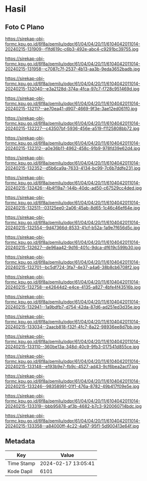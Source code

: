 # Hasil

## Foto C Plano

https://sirekap-obj-formc.kpu.go.id/6f8a/pemilu/pdpr/61/04/04/20/11/6104042011014-20240215-131909--f1fd619c-c6b3-492e-abc4-c9291bc39755.jpg

https://sirekap-obj-formc.kpu.go.id/6f8a/pemilu/pdpr/61/04/04/20/11/6104042011014-20240215-131958--c7087c7f-2537-4b13-aa3b-9eda3652badb.jpg

https://sirekap-obj-formc.kpu.go.id/6f8a/pemilu/pdpr/61/04/04/20/11/6104042011014-20240215-132040--e3a2128d-374a-4fca-97c7-f728c951469d.jpg

https://sirekap-obj-formc.kpu.go.id/6f8a/pemilu/pdpr/61/04/04/20/11/6104042011014-20240215-132117--ae70ea41-d907-4669-9f3e-3ae12ed061f0.jpg

https://sirekap-obj-formc.kpu.go.id/6f8a/pemilu/pdpr/61/04/04/20/11/6104042011014-20240215-132227--c43507bf-5936-456e-a519-f1125808bb72.jpg

https://sirekap-obj-formc.kpu.go.id/6f8a/pemilu/pdpr/61/04/04/20/11/6104042011014-20240215-132312--a0e36b11-4962-458c-91b9-978fd39e62d4.jpg

https://sirekap-obj-formc.kpu.go.id/6f8a/pemilu/pdpr/61/04/04/20/11/6104042011014-20240215-132352--d5b6ca9a-7633-4134-bc99-7c6b7ddfe231.jpg

https://sirekap-obj-formc.kpu.go.id/6f8a/pemilu/pdpr/61/04/04/20/11/6104042011014-20240215-132426--4b4f19a7-144b-40dc-ad50-c67529cc4ded.jpg

https://sirekap-obj-formc.kpu.go.id/6f8a/pemilu/pdpr/61/04/04/20/11/6104042011014-20240215-132511--03125ee0-2a06-45ab-8d65-1c46c46ef64e.jpg

https://sirekap-obj-formc.kpu.go.id/6f8a/pemilu/pdpr/61/04/04/20/11/6104042011014-20240215-132554--9d47366d-8533-41cf-b52a-1a9e7f656d5c.jpg

https://sirekap-obj-formc.kpu.go.id/6f8a/pemilu/pdpr/61/04/04/20/11/6104042011014-20240215-132627--de96aa42-9d16-401c-9dca-df619c599b30.jpg

https://sirekap-obj-formc.kpu.go.id/6f8a/pemilu/pdpr/61/04/04/20/11/6104042011014-20240215-132701--bc5df724-3fa7-4e37-a4a6-38b8cb6708f2.jpg

https://sirekap-obj-formc.kpu.go.id/6f8a/pemilu/pdpr/61/04/04/20/11/6104042011014-20240215-132758--e42644d2-e4ce-4135-a827-4bfe4f43516b.jpg

https://sirekap-obj-formc.kpu.go.id/6f8a/pemilu/pdpr/61/04/04/20/11/6104042011014-20240215-132941--1a9bdfb7-d754-42da-87d6-ad251ed3d35e.jpg

https://sirekap-obj-formc.kpu.go.id/6f8a/pemilu/pdpr/61/04/04/20/11/6104042011014-20240215-133034--2aacb818-f32f-4fc7-8a22-98936ee8d7bb.jpg

https://sirekap-obj-formc.kpu.go.id/6f8a/pemilu/pdpr/61/04/04/20/11/6104042011014-20240215-133110--360be13a-348d-40c9-9fb3-017541d855ce.jpg

https://sirekap-obj-formc.kpu.go.id/6f8a/pemilu/pdpr/61/04/04/20/11/6104042011014-20240215-133148--e193b9e7-fb9c-4527-ad43-9cf6bea2acf7.jpg

https://sirekap-obj-formc.kpu.go.id/6f8a/pemilu/pdpr/61/04/04/20/11/6104042011014-20240215-133246--98358991-01f1-476a-8782-49b417f09e5e.jpg

https://sirekap-obj-formc.kpu.go.id/6f8a/pemilu/pdpr/61/04/04/20/11/6104042011014-20240215-133319--bbb95878-af3b-4682-b7c3-920060714bdc.jpg

https://sirekap-obj-formc.kpu.go.id/6f8a/pemilu/pdpr/61/04/04/20/11/6104042011014-20240215-133358--a84000ff-4c22-4a67-95f1-5d900413e64f.jpg


## Metadata

| Key        | Value               |
| ---------- | ------------------- |
| Time Stamp | 2024-02-17 13:05:41 |
| Kode Dapil | 6101                |



